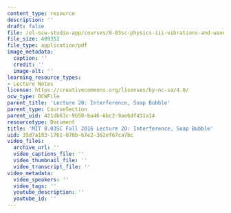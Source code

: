```yaml
---
content_type: resource
description: ''
draft: false
file: /ol-ocw-studio-app/courses/8-03sc-physics-iii-vibrations-and-waves-fall-2016/35d7a1031761070b67e2362ef67ca7bc_MIT8_03SCF16_Lec20.pdf
file_size: 409352
file_type: application/pdf
image_metadata:
  caption: ''
  credit: ''
  image-alt: ''
learning_resource_types:
- Lecture Notes
license: https://creativecommons.org/licenses/by-nc-sa/4.0/
ocw_type: OCWFile
parent_title: 'Lecture 20: Interference, Soap Bubble'
parent_type: CourseSection
parent_uid: 421db63c-9b50-ba46-6bc2-9ae6df431a14
resourcetype: Document
title: 'MIT 8.03SC Fall 2016 Lecture 20: Interference, Soap Bubble'
uid: 35d7a103-1761-070b-67e2-362ef67ca7bc
video_files:
  archive_url: ''
  video_captions_file: ''
  video_thumbnail_file: ''
  video_transcript_file: ''
video_metadata:
  video_speakers: ''
  video_tags: ''
  youtube_description: ''
  youtube_id: ''
---
```

